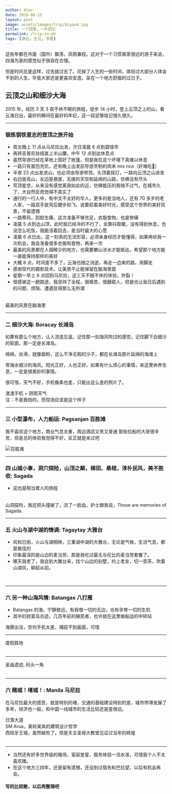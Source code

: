 ```yaml
---
author: Alex
date: 2018-08-15
layout: post
image: assets/images/trip/biyao4.jpg
title: 一个国家，一片回忆
permalink: /trip-in-ph
tags: [游记, 生活, 多图]
---
```


<style>
  .article {
    margin-bottom: 50px;
  }
</style>

这些年都在外面（国外）飘荡，风雨兼程。这对于一个习惯离家很远的游子来说，四海为家的感觉似乎很自在合理。

但是时间总是这样，过去就过去了。花掉了人生的一些时间，体验过大部分人体会不到的人生，毕竟大家还是更喜欢安逸，呆在一个地方舒服的过日子。

## 云顶之山和细沙大海

2015 年，经历 3 天 3 夜不休不眠的旅程，徒步 14 小时，登上云顶之上的山，看云海日出，最好的瞬间在最好的年纪，这一段足够铭记很久很久。

---------

### 锻炼钢铁意志的登顶之旅开始

- 周五晚上 11 点从马尼拉出发，次日凌晨 6 点到碧瑶市
- 再转吉普尼扶摇直上半山腰，中午 12 点到达休息点
- 虽然导游已经在草地上搭好了帐篷，但是我在这个环境下真难以休息
- 一路只有面包充饥，还有晚上出发前导游烹制的肉末 mix rice（好难吃🤯）
- 半夜 23 点出发进山，也必须由导游带领，头顶着探灯，一路向云顶之山进发
- 右边是高山，左边是悬崖，无痕的天空和延绵的山路，仿佛没有尽头
- 穹顶星空，从来没有感觉离我如此的近，仿佛能压的我喘不过气，在城市久了，大自然反而觉得不真实了
- 通行的一行人中，有中文不太好的华人，更多的是当地人，还有 70 多岁的老人家，一路双手放背后健步如飞。说要趁着美好时光，感受这个世界的美好风景，不留遗憾
- 一路寒风，刮脸生痛，这次准备不够充足，衣服食物，也是惨痛
- 凌晨 5 点到达山顶，此时我已经冷的不行了，全靠抖取暖，没有得到休息，也没怎么吃饭，我能活着回去，是当时最大的心愿
- 凌晨 6 点日出，这一刻真的无法形容，必须亲身经历才能懂得，如果再给我一次机会，我会准备很多衣服和食物，再来一次
- 最美的风景都在人烟稀少的地方，也需要攀山涉水才能抵达，希望那个地方能一直能保持那样的美好
- 大概 8 点，时间差不多了，云海也随之消逝，再走一边来的路，用脚走
- 感谢现代的摄影技术，让美景不止能保留在脑海里面
- 星期一早上 6 点回到马尼拉，这三天不眠不休的体验，炸裂！
- 很感谢这一趟路途，我坚持了全程，很艰苦，很磨砺人，但是也让我日后遇到的问题、烦恼、遭遇显得那么无所谓

<div class="photoset-grid-lightbox" data-layout="122" style="visibility: hidden;">
  <img src="/assets/images/trip/biyao4.jpg" data-highres="/assets/images/trip/biyao4.jpg">
  <img src="/assets/images/trip/biyao2.jpg" data-highres="/assets/images/trip/biyao2.jpg">
  <img src="/assets/images/trip/biyao3.jpg" data-highres="/assets/images/trip/biyao3.jpg">
  <img src="/assets/images/trip/biyao1.jpg" data-highres="/assets/images/trip/biyao1.jpg">
  <img src="/assets/images/trip/biyao8.jpg" data-highres="/assets/images/trip/biyao8.jpg">
  <img src="/assets/images/trip/biyao6.jpg" data-highres="/assets/images/trip/biyao6.jpg">
</div>
<div>最美的风景在脑海里</div>
  
---------

### 二 细沙大海: Boracay 长滩岛

如果有那么个地方，让人流连忘返，记住那一刻海风吹过的感觉，记住脚下白细沙的软面，那一定是长滩岛。

绵绵，丝滑，就像面粉，这么干净无暇的沙子，都在长滩岛那片延绵的海滩上

带海水细沙的海风，阳光正好，人也正好。如果有什么烦心的事情，来这里休养生息，一定是很美妙的事情。

很可惜，天气不好，手机像素也差，只能出这么差的照片了。

<img src="/assets/images/trip/changtan.jpg" alt="">
<div>渣渣手机 + 阴雨天气</div>

<img src="/assets/images/trip/changtan2.jpg" alt="">
<div>注：不是我拍的，而现场应该是这个样子</div>

---------

### 三 小型瀑布，人力船运: Pagsanjan 百胜滩

我不喜欢这个地方，商业气息太重，周边酒店又贵又普通
那些拉船的大哥很辛苦，但是总的体验我觉得不好，反正就是来过吧

![百胜滩](/assets/images/trip/baishengtan.jpg)

---------

### 四 山城小事，洞穴探险，山顶之颠，梯田、悬棺，淳朴民风，美不胜收: Sagada

- 这也是相当累人的旅程

<div class="photoset-grid-lightbox" data-layout="121" style="visibility: hidden;">
  <img src="/assets/images/trip/sagada1.jpg" data-highres="/assets/images/trip/sagada1.jpg">
  <img src="/assets/images/trip/sagada2.jpg" data-highres="/assets/images/trip/sagada2.jpg">
  <img src="/assets/images/trip/sagada3.jpg" data-highres="/assets/images/trip/sagada3.jpg">
  <img src="/assets/images/trip/sagada4.jpg" data-highres="/assets/images/trip/sagada4.jpg">
  <img src="/assets/images/trip/sagada5.jpg" data-highres="/assets/images/trip/sagada5.jpg">
</div>
<div>山洞探险，我还把头撞破了，流了一脸血，护士跟我说，Those are memories of Sagada.</div>

---------

### 五 火山与湖中湖的情调: Tagaytay 大雅台

- 风和日丽，火山与湖相映，三重湖中湖的大雅台，无论是气候，生活气息，都是极佳的
- 印象最深的是山边的麦当劳，那是我吃过最无与伦比的麦当劳套餐了。
- 哪天我老了，我会到大雅台来，找个山边的别墅，约上老友，切一壶茶，吹着山湖风，聊起从前。

<div class="photoset-grid-lightbox" data-layout="22" style="visibility: hidden;">
  <img src="/assets/images/trip/dayatai1.JPG" data-highres="/assets/images/trip/dayatai1.JPG">
  <img src="/assets/images/trip/dayatai2.jpg" data-highres="/assets/images/trip/dayatai2.jpg">
</div>

---------

### 六 另一种山海风情: Batangas 八打雁

- Batangas 的海，宁静致远，有吞噬一切的无边，也有孕育一切的生机
- 其中的财富岛古迹，几百年前的殖民者，也许就在这里做船运的中转站

<div>海豚出没，奈何手机太差，捕捉不到画面，可惜</div>
<img src="/assets/images/trip/caifudao1.jpg" alt="">

---------

<div>度假胜地</div>
<div class="photoset-grid-lightbox" data-layout="22" style="visibility: hidden;">
  <img src="/assets/images/trip/caifudao2.jpg" data-highres="/assets/images/trip/caifudao2.jpg">
  <img src="/assets/images/trip/caifudao5.jpg" data-highres="/assets/images/trip/caifudao5.jpg">
</div>

---------

<div>圣庙遗迹, 码头一角</div>
<div class="photoset-grid-lightbox" data-layout="22" style="visibility: hidden;">
  <img src="/assets/images/trip/caifudao4.jpg" data-highres="/assets/images/trip/caifudao4.jpg">
  <img src="/assets/images/trip/manila.jpg" data-highres="/assets/images/trip/caifudao5.jpg">
</div>

---------

### 六 赌城！堵城！: Manila 马尼拉

在马尼拉最大的感受，就是特别的堵，交通的基础建设特别的差，城市停滞发展了多年，经济也一般，和中国一线城市的生活比较还是差很远。

<div>日落大道</div>
<img src="/assets/images/trip/manila1.jpg" alt="">

<div>SM Arua，美轮美奂的建筑设计哲学</div>
<img src="/assets/images/trip/manila3.jpg" alt="">

<div>西班牙王城，虽然破败了，但是天主圣母大教堂见证过当年的辉煌</div>
<div class="photoset-grid-lightbox" data-layout="22" style="visibility: hidden;">
  <img src="/assets/images/trip/manila4.jpg" data-highres="/assets/images/trip/manila4.jpg">
  <img src="/assets/images/trip/manila.jpg" data-highres="/assets/images/trip/manila.jpg">
</div>

---------

- 当然还有好多世界级的赌场，富丽堂皇，服务体验一流水准，可惜我个人不太喜欢赌。
- 在这个地方三四年，还是留有遗憾，还没到过宿务和巴拉望，以后有机会再会。

#### 写的比较散，以后再整理吧